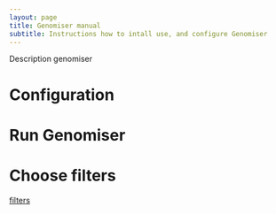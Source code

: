 ```yaml
---
layout: page
title: Genomiser manual
subtitle: Instructions how to intall use, and configure Genomiser
---
```


Description genomiser

# Configuration

# Run Genomiser

# Choose filters
[filters](filters.md)
